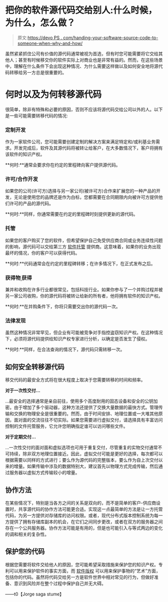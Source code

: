 # 把你的软件源代码交给别人:什么时候，为什么，怎么做？

> 原文:[https://devo PS . com/handing-your-software-source-code-to-someone-when-why-and-how/](https://devops.com/handing-your-softwares-source-code-to-someone-else-when-why-and-how/)

虽然紧紧抓住公司有价值的源代码通常被视为首选，但有时您可能需要将它交给其他人；甚至有时候移交你的软件实际上对商业也是非常有益的。然而，在这些场景中，理解在什么条件下会出现这种情况、为什么需要这样做以及如何安全地将源代码转移给另一方总是很重要的。

# **何时以及为何转移源代码**

很简单，除非有特殊和必要的原因，否则不应该将源代码交给公司以外的人。以下是一些可能需要转移代码的情况:

### **定制开发**

作为一家软件公司，您可能需要创建定制的解决方案来满足特定和/或利基业务需求。开发完成后，软件及其源代码将被转让给客户，在大多数情况下，客户将拥有该软件的知识产权。

**何时:**通常会要求你在约定的里程碑向客户提供源代码。

### 许可/合作**开发**

如果您的公司(许可方)选择与另一家公司(被许可方)合作来扩展您的一种产品的开发，无论是使用您的品牌还是作为白标，您都需要在合同期限内向被许可方提供他们许可的产品的源代码。

**何时:**同样，你通常需要在约定的里程碑时刻提供更新的源代码。

### 托管

如果您的客户购买了您的软件，但希望保护自己免受供应商合同或业务连续性问题的影响，源代码可以交给第三方 [软件托管](https://www.escrowtech.com/software-escrow) 提供商。这意味着，如果你的业务出现最坏的情况，你的客户可以获得代码。

**何时:**代码通常会在约定的里程碑转移；在许多情况下，在正式发布之后。

### 获得物ˌ获得

兼并和收购在许多行业都很常见，包括科技行业。如果你参与了一个并购过程并被另一家公司收购，你的源代码将被转让给新的所有者，他将拥有软件的知识产权。

**何时:**在并购条件下，你将只需要交出你的源代码一次。

### 法律**发现**

虽然这种情况非常罕见，但企业有可能被竞争对手指控盗窃知识产权。在这种情况下，必须将源代码提供给知识产权专家进行分析，以确定是否发生了侵权。

**何时:**同样，在合法查询的情况下，源代码只需转移一次。

## **如何安全转移源代码**

移交代码的最安全方式将在很大程度上取决于您需要转移的时间和频率。

**对于一次性交付…**

…最安全的选择通常是亲自前往，使用多个高度耐用的固态设备和安全的公钥加密。由于增加了多个驱动器，这种方法还提供了交换大量数据的最快方式。管理传输和交换的物理安全是很重要的。然而，由于时间安排、地理位置或一大堆其他原因，面对面的交流往往不切实际。如果您需要进行虚拟交付，请选择具有丰富访问控制的文件托管服务，它允许您明确指定谁可以访问哪些文件。

**对于定期交付…**

…一次性交付的面对面和虚拟选项也可用于重复交付，尽管重复的实物交付通常不可持续，除非双方地理位置接近。因此，虚拟交付可能是更好的选择，每次都可以根据需要以同样的方式进行；要么作为源代码的完整版本，要么作为自上次交付以来的增量。如果传输中涉及的数据特别大，建议首先以物理方式完成传输，然后通过服务器以虚拟方式传输较小的增量。

## **协作方法**

在某些情况下，特别是当各方之间的关系是双向的，而不是简单的客户-供应商设置时，共享源代码的协作方法可能更合适。实现这一点最简单的方法是让一方托管代码，为另一方提供对存储库的访问权限。或者，现代分布式版本控制系统为每一方提供了拥有存储库副本的机会，在它们之间同步更改，或者在双方的服务器之间存在一个公共服务器。协作方法可能是有用的，但是也可能引入与等式两边的变化的调和相关的复杂性。

## **保护您的代码**

根据您需要将软件交给他人的原因，您可能希望采取措施来保护您的知识产权。专利可以用来保护软件的事实方面，而 [软件版权](https://www.forbes.com/sites/johnvillasenor/2014/05/19/how-much-copyright-protection-should-source-code-get-a-new-court-ruling-reshapes-the-landscape/#717c533d3cf7) 可以用来保护事物的“艺术”方面，包括你的代码。虽然将代码交给另一方是软件世界中相对常见的行为，但做好准备、意识到风险并在整个过程中保护自己并无大碍。

——t0【Jorge saga stume】